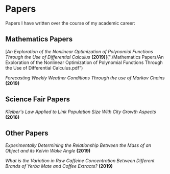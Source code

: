 # Papers
 Papers I have written over the course of my academic career:
 
## Mathematics Papers
 
[*An Exploration of the Nonlinear Optimization of Polynomial Functions Through the Use of Differential Calculus* **(2019)**]("./Mathematics Papers/An Exploration of the Nonlinear Optimization of Polynomial Functions Through the Use of Differential Calculus.pdf")
 
 *Forecasting Weekly Weather Conditions Through the use of Markov Chains* **(2019)**

## Science Fair Papers

*Kleiber's Law Applied to Link Population Size With City Growth Aspects* **(2016)**

## Other Papers
 
 *Experimentally Determining the Relationship Between the Mass of an Object and its Kelvin Wake Angle* **(2019)**
 
*What is the Variation in Raw Caffeine Concentration Between Different Brands of Yerba Mate and Coffee Extracts?* **(2019)**
